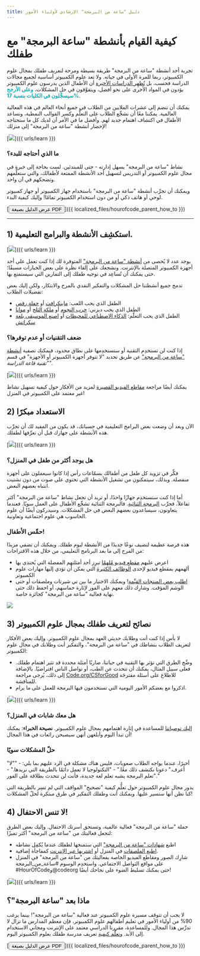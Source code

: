 ```yaml
---
title: دليل "ساعة من البرمجة" الإرشادي لأولياء الأمور
---
```


# كيفية القيام بأنشطة "ساعة البرمجة" مع طفلك 

تجربة أحد أنشطة "ساعة من البرمجة" طريقة بسيطة ومرحة لتعريف طفلك بمجال علوم الكمبيوتر، ربما للمرة الأولى في حياته. ولا تعد علوم الكمبيوتر أساسية لجميع مجالات الدراسة فحسب، بل [تُظهِر الدراسات الأخيرة](https://medium.com/@codeorg/cs-helps-students-outperform-in-school-college-and-workplace-66dd64a69536) أن الأطفال الذين يدرسون علوم الكمبيوتر يؤدون في المواد الأخرى على نحو أفضل، ويتفوَّقون في حل المشكلات، <font color="00adbc"><b>وعلى الأرجح سيسجِّلون في الكليات بنسبة 17%</b></font>. 

يمكنك أن تنضم إلى عشرات الملايين من الطلاب في جميع أنحاء العالم في هذه الفعالية العالمية. يمكننا معًا أن نشجِّع الطلاب على التعلُّم وكسر القوالب النمطية، ونساعد الأطفال في اكتشاف اهتمام جديد لهم. وأفضل ما في الأمر أن لديك كل ما ستحتاجه لإحضار أنشطة "ساعة من البرمجة" إلى منزلك!

[![](/images/fit-600/Marketing/mother-helping-her-daughter-use-a-laptop-4260325.jpg)]({{ urls/learn }})

<h3>ما الذي أحتاجه للبدء؟</h3>

نشاط "ساعة من البرمجة" يسهل إدارته - حتى للمبتدئين. لست بحاجة إلى خبرة في مجال علوم الكمبيوتر أو التدريس لتسهيل أحد الأنشطة الممتعة لأطفالك، والتي ستعلِّمهم وتضحكهم في آن واحد.

ويمكنك أن تجرِّب أنشطة "ساعة من البرمجة" باستخدام جهاز الكمبيوتر أو جهاز كمبيوتر لوحي أو هاتف ذكي أو من دون استخدام الكمبيوتر تمامًا! وإليك كيفية البدء. 

[<button>عرض الدليل بصيغة PDF </button>]({{ localized_files/hourofcode_parent_how_to }})

* * *

## 1) استكشِف الأنشطة والبرامج التعليمية.

[![](/images/fit-600/tutorials.png)]({{ urls/learn }})

يوجد عدد لا يُحصى من [أنشطة "ساعة من البرمجة"](https://hourofcode.com/us/learn) المتوفرة لك إذا كنت تعمل على أحد أجهزة الكمبيوتر المتصلة بالإنترنت. ونشجعك على إلقاء نظرة على بعض الخيارات مسبقًا؛ حتى يمكنك أن تُساعِد في توجيه طفلك إلى التمارين التي سيستمتع بها.

تدمج جميع أنشطتنا حل المشكلات والتفكير النقدي بالمرح والابتكار، ولكن إليك بعض تفضيلات الطلاب:

- الطفل الذي يحب اللعب: [ماينكرافت](https://code.org/minecraft) أو [حفلة رقص](https://code.org/dance) 
- الطفل الذي يحب ديزني: [حرب النجوم](https://code.org/starwars) أو [ملكة الثلج](https://studio.code.org/s/frozen/lesson/1/puzzle/1) أو [موانا](https://partners.disney.com/hour-of-code?cds&cmp=vanity%7Cnatural%7Cus%7Cmoanahoc%7C) 
- الطفل الذي يحب التعلّم: [الذكاء الاصطناعي للمحيطات](https://code.org/oceans) أو [اصنع الموسيقى بلغة سكراتش](https://scratch.mit.edu/projects/editor/?tutorial=music&utm_source=codeorg) 

<h3>ضعف التقنيات أو عدم توفرها؟</h3>

إذا كنت لن تستخدِم التقنية أو ستستخدِمها على نطاق محدود، فيمكنك تصفية [أنشطة "ساعة من البرمجة"](https://hourofcode.com/us/learn) عن طريق تحديد "لا تتوفر أجهزة الكمبيوتر أو الأجهزة" في قسم *"تقنية قاعة الدراسة"*. 

[![](/images/fit-500/Marketing/filtering-activities-hoc.jpg)]({{ urls/learn }})

يمكنك أيضًا مراجعة [مقاطع الفيديو القصيرة](https://www.youtube.com/playlist?list=PLzdnOPI1iJNcpfa4LtbaIl35gqir_5XUu) لمزيد من الأفكار حول كيفية تسهيل نشاط غير معتمد على الكمبيوتر في المنزل! 

## 2) الاستعداد مبكرًا

الآن وبعد أن وضعت بعض البرامج التعليمية في حسبانك، قد يكون من المفيد لك أن تجرِّب هذه الأنشطة على جهازك قبل أن تعرِّفها لطفلك.

[![](/images/fit-600/Marketing/father-and-children-looking-at-a-laptop-4260749.jpg)]({{ urls/learn }})

<h3>هل يوجد أكثر من طفل في المنزل؟</h3>

فكِّر في تزويد كل طفل من أطفالك بسمّاعات رأس إذا كانوا سيعملون على أجهزة منفصلة. وبذلك، سيتمكنون من تشغيل الأنشطة التي تحتوي على صوت من دون تشتيت انتباه بعضهم البعض. 

أما إذا كنت ستستخدِم جهازًا واحدًا، أو تريد أن تجعل نشاط "ساعة من البرمجة" أكثر تفاعلاً، فجرِّب [البرمجة الثنائية](https://www.youtube.com/watch?v=vgkahOzFH2Q). فالبرمجة الثنائية تشجِّع الأطفال على العمل سويًا. فعندما يتعاونون، سيساعدون بعضهم البعض في حل المشكلات. وسيدركون أيضًا أن علوم الحاسوب هي علوم اجتماعية وتعاونية.

<h3>حمِّس الأطفال! </h3>

هذه فرصة عظيمة لتضيف نوعًا جديدًا من الأنشطة ليوم طفلك. ويمكنك أن تضفي مزيدًا من المرح إلى ما بعد البرنامج التعليمي، من خلال هذه الاقتراحات: 

- اعرض عليهم [مقطع فيديو مُلهمًا](https://www.youtube.com/playlist?list=PLzdnOPI1iJNcadqJAZnbDYShie4gLZQQJ) تبرِز أحد أمثلتهم المفضلة التي يُحتذى بها 
- ألهمهم بمقطع فيديو لإحدى [الوظائف الكثيرة](https://www.youtube.com/playlist?list=PLzdnOPI1iJNfpD8i4Sx7U0y2MccnrNZuP) التي يمكن أن تؤدي إليها مهارات علوم الكمبيوتر 
- [اطلب بعض المنتجات القيِّمة](https://store.code.org/)! ويمكنك الاختيار ما بين تي شيرتات وملصقات أو حتى الوشم المؤقت. وشارِك ذلك معهم على الفور لإثارة حماسهم، أو احفظ ذلك حتى نهاية فعالية "ساعة من البرمجة" كجائزة خاصة. 

<a href="https://store.code.org/" target="_blank"><img src="/images/fit-500/Marketing/hourofcodestore.jpg"></a>

## 3) نصائح لتعريف طفلك بمجال علوم الكمبيوتر

لا بأس إذا كنت أنت وطلابك حديثي العهد بمجال علوم الكمبيوتر. وإليك بعض الأفكار لتعريف الطلاب بنشاطك في "ساعة من البرمجة"، والتفكير أنت وطلابك في مجال علوم الكمبيوتر: 

- وضِّح الطرق التي تؤثر بها التقنية في حياتنا، ضاربًا أمثلة محددة قد تثير اهتمام طفلك. فعلى سبيل المثال، يمكنك أن تتحدث عن الطب، أو تواصل الناس افتراضيًا. بالإضافة إلى ذلك، يُرجى مراجعة [Code.org/CSforGood](https://code.org/csforgood) للاطلاع على أسئلة مقترحَة للمناقشة. 
- اذكروا مع بعضكم الأمور اليومية التي تستخدمون فيها البرمجة للعمل على ما يرام.

[![](/images/fit-600/Marketing/girl-sitting-on-sofa-while-using-tablet-computer-4144035.jpg)]({{ urls/learn }})

<h3>هل معك شابات في المنزل؟
</h3>

<a href="https://code.org/girls">إليك توصياتنا</a> للمساعدة في إثارة اهتمامهم بمجال علوم الكمبيوتر. **نصيحة الخبراء**: يمكنك أن تبدأ اليوم وأبلغهن أنهن سيصبحن رائعات في هذا المجال! 

<h3>حلّ المشكلات سويًا</h3>

"أخيرًا، عندما يواجه الطلاب صعوبات، فليس هناك مشكلة في الرد عليهم بما يلي: - ""لا أعرف." دعونا نكتشف ذلك معًا." - "التكنولوجيا لا تعمل دائمًا بالطريقة التي نريدها." - "تعلم البرمجة يشبه تعلم لغة جديدة، فأنت لن تتحدث بطلاقة على الفور."

يدور مجال علوم الكمبيوتر حول تعلُّم كيفية "تصحيح" المواقف التي لم تسِر بالطريقة التي كنا نظن أنها ستسير عليها. ويمكنك أنت وطفلك التفكير في طرق مبتكرة لحلّ المشكلات! 

## 4) لا تنس الاحتفال!

حملة "ساعة من البرمجة" فعالية عالمية، وتستحق أسرتك الاحتفال. وإليك بعض الطرق لتجعل فعاليتك من "ساعة من البرمجة" أكثر تميزًا: 

- اطبع [شهادات "ساعة من البرمجة"](https://staging.code.org/certificates) التي ستمنحها لطفلك عندما يُكمِل نشاطه 
- [اطبع الملصقات](https://staging.hourofcode.com/us/promote/resources#stickers) في المنزل أو [اشتريها عبر الإنترنت](https://store.code.org/) كمفاجأة إضافية. 
- شارِك الصور ومقاطع الفيديو الخاصة بفعاليتك من "ساعة من البرمجة" في المنزل على مواقع التواصل الاجتماعي. واستخدِم الوسوم #ساعة_من_البرمجة ‎#HourOfCodeو@codeorg حتى يمكنك تسليط الضوء على نجاحك أيضًا! 

[![](/images/fit-600/Marketing/g8TUlHzF.jpeg)]({{ urls/learn }})

<h2>ماذا بعد "ساعة البرمجة"؟</h2>

لا يجب أن تتوقف مسيرة علوم الكمبيوتر عند فعالية "ساعة من البرمجة"! بينما يرغب 90% من أولياء الأمور في تعليم أطفالهم علوم الكمبيوتر، فإن معظم المدارس ما تزال لا تدرِّس هذا المجال. وللمساعدة، مقررنا الدراسي معتمد على الإنترنت ومجاني الاستخدام إلى الأبد. و[تعلَّم كيفية](https://code.org/yourschool) تعريف مدرسة طفلك بعلوم الكمبيوتر اليوم. 

[<button>عرض الدليل بصيغة PDF </button>]({{ localized_files/hourofcode_parent_how_to }})